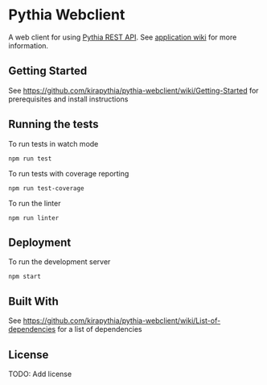 # Pythia Webclient

A web client for using [Pythia REST API](https://github.com/kirapythia/pythia-backend). See [application wiki](https://github.com/kirapythia/pythia-webclient/wiki/) for more information.

## Getting Started

See https://github.com/kirapythia/pythia-webclient/wiki/Getting-Started for prerequisites and install instructions

## Running the tests

To run tests in watch mode
```
npm run test
```

To run tests with coverage reporting
```
npm run test-coverage
```

To run the linter
```
npm run linter
```

## Deployment

To run the development server
```
npm start
```

## Built With

See https://github.com/kirapythia/pythia-webclient/wiki/List-of-dependencies for a list of dependencies

## License

TODO: Add license
